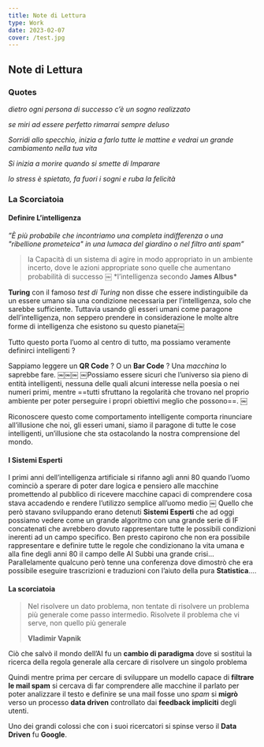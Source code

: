 ```yaml
---
title: Note di Lettura
type: Work
date: 2023-02-07
cover: /test.jpg
---
```


## Note di Lettura

### Quotes

_dietro ogni persona di successo c’è un sogno realizzato_

_se miri ad essere perfetto rimarrai sempre deluso_

_Sorridi allo specchio, inizia a farlo tutte le mattine e vedrai un grande cambiamento nella tua vita_

_Si inizia a morire quando si smette di Imparare_

_lo stress è spietato, fa fuori i sogni e ruba la felicità_

### La Scorciatoia

#### Definire L’intelligenza

_”È più probabile che incontriamo una completa indifferenza o una "ribellione prometeica" in una lumaca del giardino o nel filtro anti spam”_

> la Capacità di un sistema di agire in modo appropriato in un ambiente incerto, dove le azioni appropriate sono quelle che aumentano probabilità di successo
> ￼
> \*l’intelligenza secondo **James Albus\***

**Turing** con il famoso _test di Turing_ non disse che essere indistinguibile da un essere umano sia una condizione necessaria per l’intelligenza, solo che sarebbe sufficiente.
Tuttavia usando gli esseri umani come paragone dell’intelligenza, non seppero prendere in considerazione le molte altre forme di intelligenza che esistono su questo pianeta￼

Tutto questo porta l’uomo al centro di tutto, ma possiamo veramente definirci intelligenti ?

Sappiamo leggere un **QR Code** ? O un **Bar Code** ? Una _macchina_ lo saprebbe fare.
￼￼￼
￼Possiamo essere sicuri che l’universo sia pieno di entità intelligenti, nessuna delle quali alcuni interesse nella poesia o nei numeri primi, mentre ==tutti sfruttano la regolarità che trovano nel proprio ambiente per poter perseguire i propri obiettivi meglio che possono==. ￼

Riconoscere questo come comportamento intelligente comporta rinunciare all’illusione che noi, gli esseri umani, siamo il paragone di tutte le cose intelligenti, un’illusione che sta ostacolando la nostra comprensione del mondo.

#### I Sistemi Esperti

I primi anni dell’intelligenza artificiale si rifanno agli anni 80 quando l’uomo cominciò a sperare di poter dare logica e pensiero alle macchine promettendo al pubblico di ricevere macchine capaci di comprendere cosa stava accadendo e rendere l’utilizzo semplice all’uomo medio
￼
Quello che però stavano sviluppando erano detenuti **Sistemi Esperti** che ad oggi possiamo vedere come un grande algoritmo con una grande serie di IF concatenati che avrebbero dovuto rappresentare tutte le possibili condizioni inerenti ad un campo specifico. Ben presto capirono che non era possibile rappresentare e definire tutte le regole che condizionano la vita umana e alla fine degli anni 80 il campo delle AI Subbi una grande crisi… Parallelamente qualcuno però tenne una conferenza dove dimostrò che era possibile eseguire trascrizioni e traduzioni con l’aiuto della pura **Statistica**….

#### La scorciatoia

> Nel risolvere un dato problema, non tentate di risolvere un problema più generale come passo intermedio. Risolvete il problema che vi serve, non quello più generale
>
> **Vladimir Vapnik**

Ciò che salvò il mondo dell’AI fu un **cambio di paradigma** dove si sostituì la ricerca della regola generale alla cercare di risolvere un singolo problema

Quindi mentre prima per cercare di sviluppare un modello capace di **filtrare le mail spam** si cercava di far comprendere alle macchine il parlato per poter analizzare il testo e definire se una mail fosse uno _spam_ si **migrò** verso un processo **data driven** controllato dai **feedback impliciti** degli utenti.

Uno dei grandi colossi che con i suoi ricercatori si spinse verso il **Data Driven** fu **Google**.
